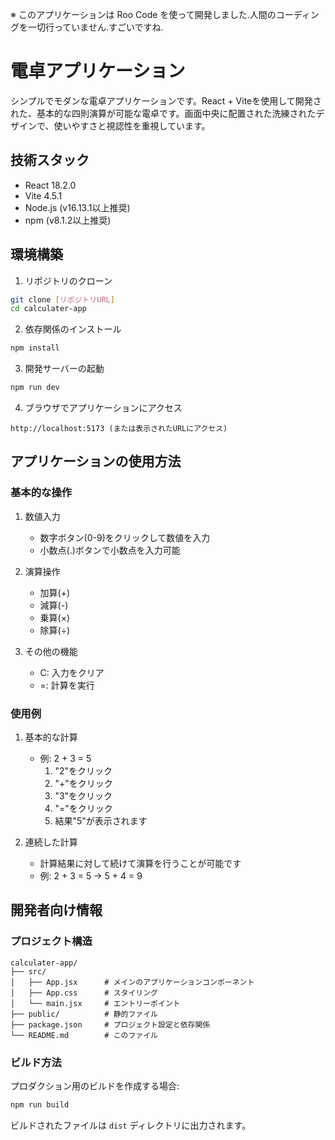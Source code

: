 ※ このアプリケーションは Roo Code を使って開発しました.人間のコーディングを一切行っていません.すごいですね.

# 電卓アプリケーション

シンプルでモダンな電卓アプリケーションです。React + Viteを使用して開発された、基本的な四則演算が可能な電卓です。画面中央に配置された洗練されたデザインで、使いやすさと視認性を重視しています。

## 技術スタック

- React 18.2.0
- Vite 4.5.1
- Node.js (v16.13.1以上推奨)
- npm (v8.1.2以上推奨)

## 環境構築

1. リポジトリのクローン
```bash
git clone [リポジトリURL]
cd calculater-app
```

2. 依存関係のインストール
```bash
npm install
```

3. 開発サーバーの起動
```bash
npm run dev
```

4. ブラウザでアプリケーションにアクセス
```
http://localhost:5173 (または表示されたURLにアクセス)
```

## アプリケーションの使用方法

### 基本的な操作

1. 数値入力
   - 数字ボタン(0-9)をクリックして数値を入力
   - 小数点(.)ボタンで小数点を入力可能

2. 演算操作
   - 加算(+)
   - 減算(-)
   - 乗算(×)
   - 除算(÷)

3. その他の機能
   - C: 入力をクリア
   - =: 計算を実行

### 使用例

1. 基本的な計算
   - 例: 2 + 3 = 5
     1. "2"をクリック
     2. "+"をクリック
     3. "3"をクリック
     4. "="をクリック
     5. 結果"5"が表示されます

2. 連続した計算
   - 計算結果に対して続けて演算を行うことが可能です
   - 例: 2 + 3 = 5 → 5 + 4 = 9

## 開発者向け情報

### プロジェクト構造

```
calculater-app/
├── src/
│   ├── App.jsx      # メインのアプリケーションコンポーネント
│   ├── App.css      # スタイリング
│   └── main.jsx     # エントリーポイント
├── public/          # 静的ファイル
├── package.json     # プロジェクト設定と依存関係
└── README.md        # このファイル
```

### ビルド方法

プロダクション用のビルドを作成する場合:

```bash
npm run build
```

ビルドされたファイルは `dist` ディレクトリに出力されます。

